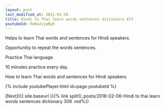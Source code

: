 ```yaml
---
layout: post
last_modified_at: 2021-03-29
title: Hindi to Thai learn words sentences dictionary 473 
youtubeId: ReKwJvjpNy8
---
```

 
 
Helps to learn Thai words and sentences for Hindi speakers.

Opportunitiy to repeat the words sentences. 

Practice Thai language. 
 
10 minutes practice every day. 
 
How to learn Thai words and sentences for Hindi speakers 
 
{% include youtubePlayer.html id=page.youtubeId %}
 
 
[Next]({{ site.baseurl }}{% link  split1/_posts/2018-02-06-Hindi to thai learn words sentences dictionary 308 .md%})
 
